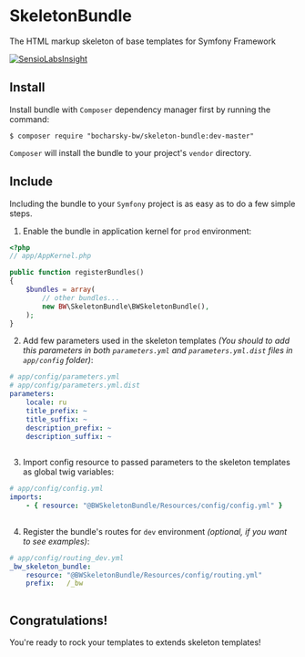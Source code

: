 SkeletonBundle
==============

The HTML markup skeleton of base templates for Symfony Framework

[![SensioLabsInsight](https://insight.sensiolabs.com/projects/cb900935-8444-496a-8a97-8af04fad1aba/mini.png)](https://insight.sensiolabs.com/projects/cb900935-8444-496a-8a97-8af04fad1aba)

Install
-------

Install bundle with `Composer` dependency manager first by running the command:

`$ composer require "bocharsky-bw/skeleton-bundle:dev-master"`

`Composer` will install the bundle to your project's `vendor` directory.

Include
-------

Including the bundle to your `Symfony` project is as easy as to do a few simple steps.

1) Enable the bundle in application kernel for `prod` environment:

``` php
<?php
// app/AppKernel.php

public function registerBundles()
{
    $bundles = array(
        // other bundles...
        new BW\SkeletonBundle\BWSkeletonBundle(),
    );
}

```

2) Add few parameters used in the skeleton templates
*(You should to add this parameters in both `parameters.yml` and `parameters.yml.dist` files in `app/config` folder)*:

``` yaml
# app/config/parameters.yml
# app/config/parameters.yml.dist
parameters:
    locale: ru
    title_prefix: ~
    title_suffix: ~
    description_prefix: ~
    description_suffix: ~
    
```

3) Import config resource to passed parameters to the skeleton templates as global twig variables:

``` yaml
# app/config/config.yml
imports:
    - { resource: "@BWSkeletonBundle/Resources/config/config.yml" }
    
```

4) Register the bundle's routes for `dev` environment *(optional, if you want to see examples)*:

``` yaml
# app/config/routing_dev.yml
_bw_skeleton_bundle:
    resource: "@BWSkeletonBundle/Resources/config/routing.yml"
    prefix:   /_bw
    
```

Congratulations!
----------------
You're ready to rock your templates to extends skeleton templates!
